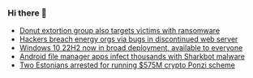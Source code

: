 ### Hi there 👋

<!--START_SECTION:feed-->
* [Donut extortion group also targets victims with ransomware](https://www.bleepingcomputer.com/news/security/donut-extortion-group-also-targets-victims-with-ransomware/)
* [Hackers breach energy orgs via bugs in discontinued web server](https://www.bleepingcomputer.com/news/security/hackers-breach-energy-orgs-via-bugs-in-discontinued-web-server/)
* [Windows 10 22H2 now in broad deployment, available to everyone](https://www.bleepingcomputer.com/news/microsoft/windows-10-22h2-now-in-broad-deployment-available-to-everyone/)
* [Android file manager apps infect thousands with Sharkbot malware](https://www.bleepingcomputer.com/news/security/android-file-manager-apps-infect-thousands-with-sharkbot-malware/)
* [Two Estonians arrested for running $575M crypto Ponzi scheme](https://www.bleepingcomputer.com/news/security/two-estonians-arrested-for-running-575m-crypto-ponzi-scheme/)
<!--END_SECTION:feed-->

<!--
**frankenk/frankenk** is a ✨ _special_ ✨ repository because its `README.md` (this file) appears on your GitHub profile.

Here are some ideas to get you started:

- 🔭 I’m currently working on ...
- 🌱 I’m currently learning ...
- 👯 I’m looking to collaborate on ...
- 🤔 I’m looking for help with ...
- 💬 Ask me about ...
- 📫 How to reach me: ...
- 😄 Pronouns: ...
- ⚡ Fun fact: ...
-->



